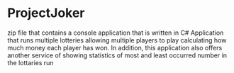 # ProjectJoker
zip file that contains a console application that is written in C# Application that runs multiple lotteries allowing multiple players to play calculating how much money each player has won. In addition, this application also offers another service of showing statistics of most and least occurred number in the lottaries run
